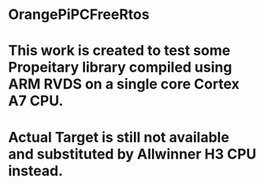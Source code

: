 # OrangePiPCFreeRtos
# This work is created to test some Propeitary library compiled using ARM RVDS on a single core Cortex A7 CPU.
# Actual Target is still not available and substituted by Allwinner H3 CPU instead.

